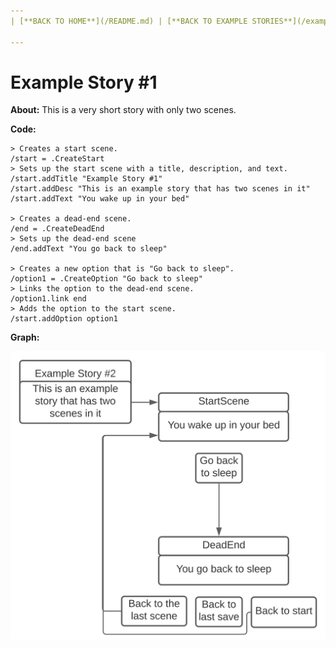 ```yaml
---
| [**BACK TO HOME**](/README.md) | [**BACK TO EXAMPLE STORIES**](/exampleStorys/MAIN.md) |

---
```


# Example Story #1

**About:** This is a very short story with only two scenes.

**Code:**
```
> Creates a start scene.
/start = .CreateStart
> Sets up the start scene with a title, description, and text.
/start.addTitle "Example Story #1"
/start.addDesc "This is an example story that has two scenes in it"
/start.addText "You wake up in your bed"

> Creates a dead-end scene.
/end = .CreateDeadEnd
> Sets up the dead-end scene
/end.addText "You go back to sleep"

> Creates a new option that is "Go back to sleep".
/option1 = .CreateOption "Go back to sleep"
> Links the option to the dead-end scene.
/option1.link end
> Adds the option to the start scene.
/start.addOption option1
```

**Graph:**

![Example Story #1 Graph](ex1Graph.svg)